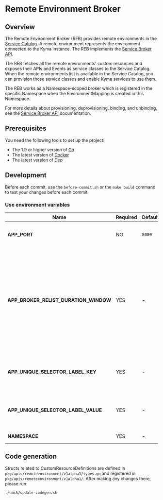# Remote Environment Broker

## Overview

The Remote Environment Broker (REB) provides remote environments in the [Service Catalog](../../docs/service-catalog/docs/001-overview-service-catalog.md).
A remote environment represents the environment connected to the Kyma instance.
The REB implements the [Service Broker API](https://github.com/openservicebrokerapi/servicebroker/blob/master/spec.md).

The REB fetches all the remote environments' custom resources and exposes their APIs and Events as service classes to the Service Catalog.
When the remote environments list is available in the Service Catalog, you can provision those service classes and enable Kyma services to use them.

The REB works as a Namespace-scoped broker which is registered in the specific Namespace when the EnvironmentMapping is created in this Namespace.

For more details about provisioning, deprovisioning, binding, and unbinding, see the [Service Broker API](https://github.com/openservicebrokerapi/servicebroker/blob/master/spec.md) documentation.

## Prerequisites

You need the following tools to set up the project:
* The 1.9 or higher version of [Go](https://golang.org/dl/)
* The latest version of [Docker](https://www.docker.com/)
* The latest version of [Dep](https://github.com/golang/dep)

## Development

Before each commit, use the `before-commit.sh` or the `make build` command to test your changes before each commit.

### Use environment variables

| Name | Required | Default | Description |
|-----|---------|--------|------------|
|**APP_PORT** | NO | `8080` | The port on which the HTTP server listens |
|**APP_BROKER_RELIST_DURATION_WINDOW** | YES | - | Time period after which the REB synchronizes with the Service Catalog if a new Remote Environment is added. In case more than one Remote Environment is added, synchronization is performed only once. |
| **APP_UNIQUE_SELECTOR_LABEL_KEY** | YES | - | Defined label key selector which allows uniquely identify REB pod's |
| **APP_UNIQUE_SELECTOR_LABEL_VALUE** | YES | - | Defined label value selector which allows uniquely identify REB pod's |
| **NAMESPACE** | YES | - | REB working Namespace |


## Code generation

Structs related to CustomResourceDefinitions are defined in `pkg/apis/remoteenvironment/v1alpha1/types.go` and registered in `pkg/apis/remoteenvironment/v1alpha1/`. After making any changes there, please run:
```bash
./hack/update-codegen.sh
```
